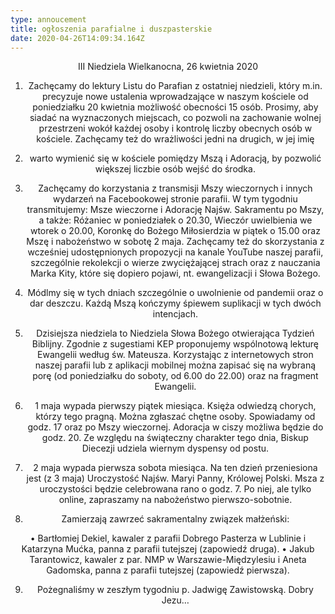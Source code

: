```yaml
---
type: annoucement
title: ogłoszenia parafialne i duszpasterskie
date: 2020-04-26T14:09:34.164Z
---
```

  <center>III Niedziela Wielkanocna, 26 kwietnia 2020<center/center>

1.	Zachęcamy do lektury Listu do Parafian z ostatniej niedzieli, który m.in. precyzuje nowe ustalenia wprowadzające w naszym kościele od poniedziałku 20 kwietnia możliwość obecności 15 osób. Prosimy, aby siadać na wyznaczonych miejscach, co pozwoli na zachowanie wolnej przestrzeni wokół każdej osoby i kontrolę liczby obecnych osób 
w kościele. Zachęcamy też do wrażliwości jedni na drugich, w jej imię 
2.	warto wymienić się 
w kościele pomiędzy Mszą i Adoracją, by pozwolić większej liczbie osób wejść do środka.

3.	Zachęcamy do korzystania z transmisji Mszy wieczornych i innych wydarzeń na Facebookowej stronie parafii. 
W tym tygodniu transmitujemy: Msze wieczorne i Adorację Najśw. Sakramentu po Mszy, 
a także: Różaniec w poniedziałek o 20.30, Wieczór uwielbienia we wtorek o 20.00, 
Koronkę do Bożego Miłosierdzia w piątek o 15.00 oraz Mszę i nabożeństwo w sobotę 2 maja. 
Zachęcamy też do skorzystania z wcześniej udostępnionych propozycji na kanale YouTube naszej parafii, szczególnie rekolekcji o wierze zwyciężającej strach oraz z nauczania Marka Kity, które się dopiero pojawi, nt. ewangelizacji i Słowa Bożego.

4.	Módlmy się w tych dniach szczególnie o uwolnienie od pandemii oraz o dar deszczu. Każdą Mszą kończymy śpiewem suplikacji w tych dwóch intencjach. 

5.	Dzisiejsza niedziela to Niedziela Słowa Bożego otwierająca Tydzień Biblijny. Zgodnie 
z sugestiami KEP proponujemy wspólnotową lekturę Ewangelii według św. Mateusza. 
Korzystając z internetowych stron naszej parafii lub z aplikacji mobilnej można zapisać się na wybraną porę (od poniedziałku do soboty, od 6.00 do 22.00) oraz na fragment Ewangelii.

6.	 1 maja wypada pierwszy piątek miesiąca. Księża odwiedzą chorych, którzy tego pragną. Można zgłaszać chętne osoby. Spowiadamy od godz. 17 oraz po Mszy wieczornej. Adoracja 
w ciszy możliwa będzie do godz. 20. Ze względu na świąteczny charakter tego dnia, Biskup Diecezji udziela wiernym dyspensy od postu.

7.	2 maja wypada pierwsza sobota miesiąca. Na ten dzień przeniesiona jest (z 3 maja)  Uroczystość Najśw. Maryi Panny, Królowej Polski. Msza z uroczystości będzie celebrowana rano o godz. 7. Po niej, ale tylko online, zapraszamy na nabożeństwo pierwszo-sobotnie. 

8.	Zamierzają zawrzeć sakramentalny związek małżeński: 

•	Bartłomiej Dekiel, kawaler z parafii Dobrego Pasterza w Lublinie i Katarzyna Mućka, panna z parafii tutejszej (zapowiedź druga).
•	Jakub Tarantowicz, kawaler z par. NMP w Warszawie-Międzylesiu i Aneta Gadomska, panna z parafii tutejszej (zapowiedź pierwsza).

9.	Pożegnaliśmy w zeszłym tygodniu p. Jadwigę Zawistowską. Dobry Jezu…
